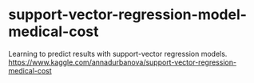 # support-vector-regression-model-medical-cost
Learning to predict results with support-vector regression models. https://www.kaggle.com/annadurbanova/support-vector-regression-medical-cost
